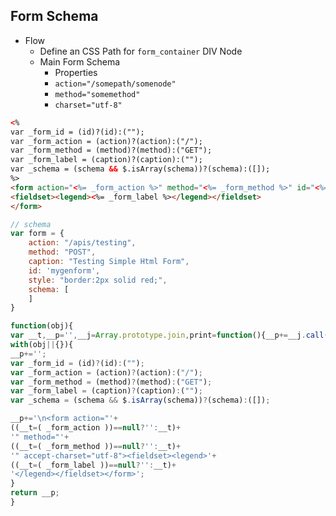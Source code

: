 ## Form Schema 
* Flow
    - Define an CSS Path for `form_container` DIV Node
    - Main Form Schema 
        * Properties 
        * `action="/somepath/somenode"`
        * `method="somemethod"` 
        * `charset="utf-8"`
```html 
<%
var _form_id = (id)?(id):("");
var _form_action = (action)?(action):("/");
var _form_method = (method)?(method):("GET");
var _form_label = (caption)?(caption):("");
var _schema = (schema && $.isArray(schema))?(schema):([]);
%>
<form action="<%= _form_action %>" method="<%= _form_method %>" id="<%= _form_id %>" accept-charset="utf-8">
<fieldset><legend><%= _form_label %></legend></fieldset>
</form>
```

```javascript
// schema
var form = {
    action: "/apis/testing",
    method: "POST",
    caption: "Testing Simple Html Form",
    id: 'mygenform',
    style: "border:2px solid red;",
    schema: [
    ]
}
```


```javascript
function(obj){
var __t,__p='',__j=Array.prototype.join,print=function(){__p+=__j.call(arguments,'');};
with(obj||{}){
__p+='';
var _form_id = (id)?(id):("");
var _form_action = (action)?(action):("/");
var _form_method = (method)?(method):("GET");
var _form_label = (caption)?(caption):("");
var _schema = (schema && $.isArray(schema))?(schema):([]);

__p+='\n<form action="'+
((__t=( _form_action ))==null?'':__t)+
'" method="'+
((__t=( _form_method ))==null?'':__t)+
'" accept-charset="utf-8"><fieldset><legend>'+
((__t=( _form_label ))==null?'':__t)+
'</legend></fieldset></form>';
}
return __p;
}

```

